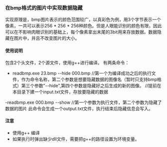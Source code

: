 ### 在bmp格式的图片中实现数据隐藏

实现原理是，bmp图片表示的颜色范围较广，以真彩色为例，用3个字节表示一个像素，一共可以表示256 * 256 * 256种颜色。但是人眼能识别的颜色有限，因此可以在不影响肉眼识别的基础上，每个像素拿出末尾的3bit用来存放数据。数据隐藏在图片中，并且不改变图片的大小。

#### 使用说明
包含2个头文件，2个源文件，使用g++进行编译。
有两条命令：
- readbmp.exe 23.bmp --hide 000.bmp
//第一个为编译成功之后的执行文件，作为命令名称，第二个参数是想要隐藏数据的图像名（暂时只支持bmp格式）第三个参数"--hide",第四个参数是隐藏好之后生成的新的图像。
//提前在本目录下建一个input.txt文件，存放要隐藏的数据

-readbmp.exe 000.bmp --show
//第一个参数为执行文件，第二个参数为隐藏了数据的图片
此命令会生成一个output.txt文件，执行结束后隐藏信息会写入。

#### 注意
- 使用g++ 编译
- 如果执行时弹出缺少dll文件，需要把g++的路径设置为环境变量。
